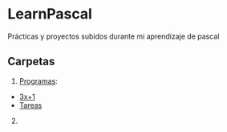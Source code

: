 # LearnPascal
Prácticas y proyectos subidos durante mi aprendizaje de pascal


## Carpetas
1. [Programas](Programas):
* [3x+1](Programas/3x+1.pas)
* [Tareas](Programas/Tareas.pas)
2. 
